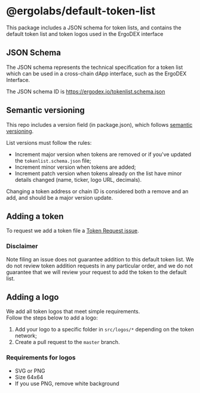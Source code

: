 # @ergolabs/default-token-list

This package includes a JSON schema for token lists, and contains the default token list and token logos used in the ErgoDEX interface

## JSON Schema
The JSON schema represents the technical specification for a token list which can be used in a cross-chain dApp interface, such as the ErgoDEX Interface.

The JSON schema ID is https://ergodex.io/tokenlist.schema.json

## Semantic versioning
This repo includes a version field (in package.json), which follows [semantic versioning](https://semver.org/).

List versions must follow the rules:

- Increment major version when tokens are removed or if you've updated the `tokenlist.schema.json` file;
- Increment minor version when tokens are added;
- Increment patch version when tokens already on the list have minor details changed (name, ticker, logo URL, decimals).

Changing a token address or chain ID is considered both a remove and an add, and should be a major version update.

## Adding a token
To request we add a token file a [Token Request issue]().

### Disclaimer
Note filing an issue does not guarantee addition to this default token list. We do not review token addition requests in any particular order, and we do not guarantee that we will review your request to add the token to the default list.

## Adding a logo
We add all token logos that meet simple requirements.  
Follow the steps below to add a logo:
1. Add your logo to a specific folder in `src/logos/*` depending on the token network;
2. Create a pull request to the `master` branch.

### Requirements for logos  
- SVG or PNG
- Size 64x64
- If you use PNG, remove white background
